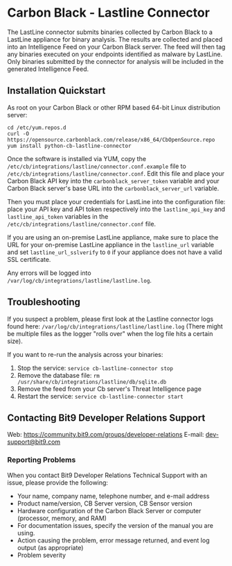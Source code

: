 # Carbon Black - Lastline Connector

The LastLine connector submits binaries collected by Carbon Black to a LastLine
appliance for binary analysis. The results are collected and placed into an Intelligence
Feed on your Carbon Black server. The feed will then tag any binaries executed on your
endpoints identified as malware by LastLine. Only binaries submitted by the connector
for analysis will be included in the generated Intelligence Feed.

## Installation Quickstart

As root on your Carbon Black or other RPM based 64-bit Linux distribution server:
```
cd /etc/yum.repos.d
curl -O https://opensource.carbonblack.com/release/x86_64/CbOpenSource.repo
yum install python-cb-lastline-connector
```

Once the software is installed via YUM, copy the `/etc/cb/integrations/lastline/connector.conf.example` file to
`/etc/cb/integrations/lastline/connector.conf`. Edit this file and place your Carbon Black API key into the
`carbonblack_server_token` variable and your Carbon Black server's base URL into the `carbonblack_server_url` variable.

Then you must place your credentials for LastLine into the configuration file: place your API key and API token
respectively into the `lastline_api_key` and `lastline_api_token` variables in the 
`/etc/cb/integrations/lastline/connector.conf` file.

If you are using an on-premise LastLine appliance, make sure to place the URL for your on-premise LastLine appliance
in the `lastline_url` variable and set `lastline_url_sslverify` to `0` if your appliance does not have a valid SSL
certificate.

Any errors will be logged into `/var/log/cb/integrations/lastline/lastline.log`.

## Troubleshooting

If you suspect a problem, please first look at the Lastline connector logs found here:
`/var/log/cb/integrations/lastline/lastline.log`
(There might be multiple files as the logger "rolls over" when the log file hits a certain size).

If you want to re-run the analysis across your binaries:

1. Stop the service: `service cb-lastline-connector stop`
2. Remove the database file: `rm /usr/share/cb/integrations/lastline/db/sqlite.db`
3. Remove the feed from your Cb server's Threat Intelligence page
4. Restart the service: `service cb-lastline-connector start`

## Contacting Bit9 Developer Relations Support

Web: https://community.bit9.com/groups/developer-relations
E-mail: dev-support@bit9.com

### Reporting Problems

When you contact Bit9 Developer Relations Technical Support with an issue, please provide the following:

* Your name, company name, telephone number, and e-mail address
* Product name/version, CB Server version, CB Sensor version
* Hardware configuration of the Carbon Black Server or computer (processor, memory, and RAM)
* For documentation issues, specify the version of the manual you are using.
* Action causing the problem, error message returned, and event log output (as appropriate)
* Problem severity
